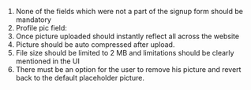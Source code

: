 1. None of the fields which were not a part of the signup form should be mandatory
1. Profile pic field:
1. Once picture uploaded should instantly reflect all across the website
1. Picture should be auto compressed after upload.
1. File size should be limited to 2 MB and limitations should be clearly mentioned in the UI
1. There must be an option for the user to remove his picture and revert back to the default placeholder picture.
